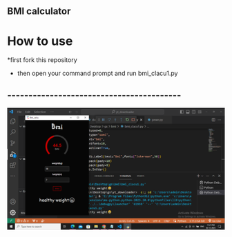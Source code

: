## BMI calculator


# How to use 
*first fork this repository 
* then open your command prompt and run bmi_clacu1.py

## ----------------------------------------- ##
![App Screenshot](https://github.com/shivanshu099/BMI_Calculator_new_version/blob/main/Screenshot%20(236).png)

